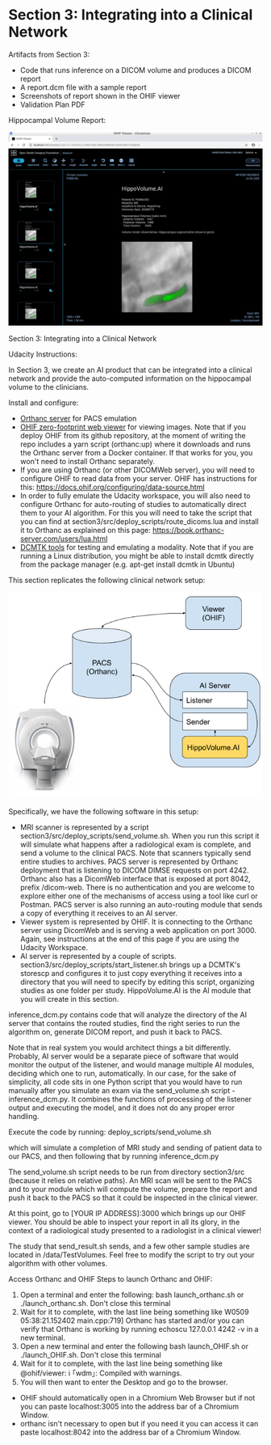 # Section 3: Integrating into a Clinical Network

Artifacts from Section 3: 
  
* Code that runs inference on a DICOM volume and produces a DICOM report
* A report.dcm file with a sample report
* Screenshots of report shown in the OHIF viewer
* Validation Plan PDF

Hippocampal Volume Report:

![](OHIF_Report.PNG)

Section 3: Integrating into a Clinical Network

Udacity Instructions:

In Section 3, we create an AI product that can be integrated into a clinical network and provide the auto-computed information on the hippocampal volume to the clinicians.

Install and configure:

- [Orthanc server](https://www.orthanc-server.com/download.php) for PACS emulation
- [OHIF zero-footprint web viewer](https://docs.ohif.org/development/getting-started.html) for viewing images. Note that if you deploy OHIF from its github repository, at the moment of writing the repo includes a yarn script (orthanc:up) where it downloads and runs the Orthanc server from a Docker container. If that works for you, you won't need to install Orthanc separately.
- If you are using Orthanc (or other DICOMWeb server), you will need to configure OHIF to read data from your server. OHIF has instructions for this: https://docs.ohif.org/configuring/data-source.html
- In order to fully emulate the Udacity workspace, you will also need to configure Orthanc for auto-routing of studies to automatically direct them to your AI algorithm. For this you will need to take the script that you can find at section3/src/deploy_scripts/route_dicoms.lua and install it to Orthanc as explained on this page: https://book.orthanc-server.com/users/lua.html
- [DCMTK tools](https://dcmtk.org/) for testing and emulating a modality. Note that if you are running a Linux distribution, you might be able to install dcmtk directly from the package manager (e.g. apt-get install dcmtk in Ubuntu)

This section replicates the following clinical network setup:

![](network-setup.png)

Specifically, we have the following software in this setup:

- MRI scanner is represented by a script section3/src/deploy_scripts/send_volume.sh. When you run this script it will simulate what happens after a radiological exam is complete, and send a volume to the clinical PACS. Note that scanners typically send entire studies to archives. PACS server is represented by Orthanc deployment that is listening to DICOM DIMSE requests on port 4242. Orthanc also has a DicomWeb interface that is exposed at port 8042, prefix /dicom-web. There is no authentication and you are welcome to explore either one of the mechanisms of access using a tool like curl or Postman. PACS server is also running an auto-routing module that sends a copy of everything it receives to an AI server.
- Viewer system is represented by OHIF. It is connecting to the Orthanc server using DicomWeb and is serving a web application on port 3000. Again, see instructions at the end of this page if you are using the Udacity Workspace.
- AI server is represented by a couple of scripts. section3/src/deploy_scripts/start_listener.sh brings up a DCMTK's storescp and configures it to just copy everything it receives into a directory that you will need to specify by editing this script, organizing studies as one folder per study. HippoVolume.AI is the AI module that you will create in this section.

inference_dcm.py contains code that will analyze the directory of the AI server that contains the routed studies, find the right series to run the algorithm on, generate DICOM report, and push it back to PACS.

Note that in real system you would architect things a bit differently. Probably, AI server would be a separate piece of software that would monitor the output of the listener, and would manage multiple AI modules, deciding which one to run, automatically. In our case, for the sake of simplicity, all code sits in one Python script that you would have to run manually after you simulate an exam via the send_volume.sh script - inference_dcm.py. It combines the functions of processing of the listener output and executing the model, and it does not do any proper error handling.

Execute the code by running:
deploy_scripts/send_volume.sh

which will simulate a completion of MRI study and sending of patient data to our PACS, and then following that by running inference_dcm.py

The send_volume.sh script needs to be run from directory section3/src (because it relies on relative paths). An MRI scan will be sent to the PACS and to your module which will compute the volume, prepare the report and push it back to the PACS so that it could be inspected in the clinical viewer.

At this point, go to [YOUR IP ADDRESS]:3000 which brings up our OHIF viewer. You should be able to inspect your report in all its glory, in the context of a radiological study presented to a radiologist in a clinical viewer!

The study that send_result.sh sends, and a few other sample studies are located in /data/TestVolumes. Feel free to modify the script to try out your algorithm with other volumes.

Access Orthanc and OHIF
Steps to launch Orthanc and OHIF:

1. Open a terminal and enter the following:
bash launch_orthanc.sh or ./launch_orthanc.sh. Don't close this terminal
2. Wait for it to complete, with the last line being something like
W0509 05:38:21.152402 main.cpp:719] Orthanc has started and/or you can verify that Orthanc is working by running echoscu 127.0.0.1 4242 -v in a new terminal.
3. Open a new terminal and enter the following
bash launch_OHIF.sh or ./launch_OHIF.sh. Don't close this terminal
4. Wait for it to complete, with the last line being something like
@ohif/viewer: ℹ ｢wdm｣: Compiled with warnings.
5. You will then want to enter the Desktop and go to the browser.
- OHIF should automatically open in a Chromium Web Browser but if not you can paste localhost:3005 into the address bar of a Chromium Window.
- orthanc isn't necessary to open but if you need it you can access it can paste localhost:8042 into the address bar of a Chromium Window.
